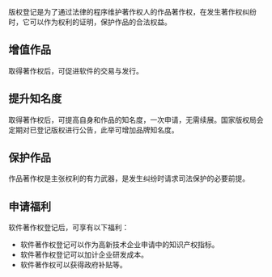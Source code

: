 版权登记是为了通过法律的程序维护著作权人的作品著作权，在发生著作权纠纷时，它可以作为权利的证明，保护作品的合法权益。


## 增值作品

取得著作权后，可促进软件的交易与发行。


## 提升知名度

取得著作权后，可提高自身和作品的知名度，一次申请，无需续展。国家版权局会定期对已登记版权进行公告，此举可增加品牌知名度。


## 保护作品

作品著作权是主张权利的有力武器，是发生纠纷时请求司法保护的必要前提。


## 申请福利

软件著作权登记后，可享有以下福利：
- 软件著作权登记可以作为高新技术企业申请中的知识产权指标。
- 软件著作权登记可以加计企业研发成本。
- 软件著作权可以获得政府补贴等。
